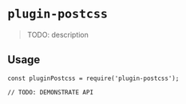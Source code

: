 # `plugin-postcss`

> TODO: description

## Usage

```
const pluginPostcss = require('plugin-postcss');

// TODO: DEMONSTRATE API
```
